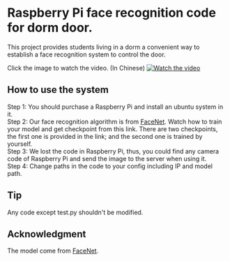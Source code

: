 # Raspberry Pi face recognition code for dorm door.
This project provides students living in a dorm a convenient way to establish a face recognition system to control the door.

Click the image to watch the video. (In Chinese)
[![Watch the video](https://github.com/p0werHu/Face-Recognition-by-Raspberry-Pi/blob/master/image.jpg?raw=true)](https://www.youtube.com/watch?v=aTo2CXa4aSs&feature=youtu.be)

## How to use the system
Step 1: You should purchase a Raspberry Pi and install an ubuntu system in it.  
Step 2: Our face recognition algorithm is from [FaceNet](https://github.com/davidsandberg/facenet). Watch how to train your model and get checkpoint from this link. There are two checkpoints, the first one is provided in the link; and the second one is trained by yourself.  
Step 3: We lost the code in Raspberry Pi, thus, you could find any camera code of Raspberry Pi and send the image to the server when using it.  
Step 4: Change paths in the code to your config including IP and model path.  

## Tip
Any code except test.py shouldn't be modified.

## Acknowledgment
The model come from [FaceNet](https://github.com/davidsandberg/facenet).

